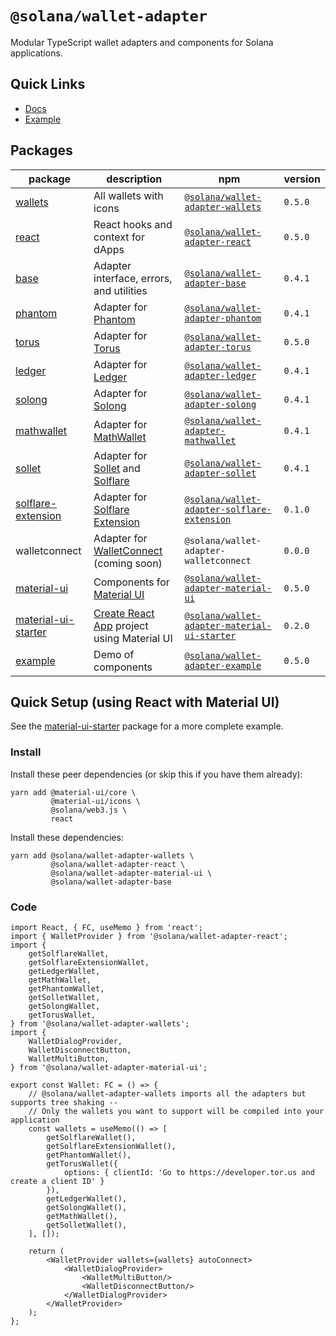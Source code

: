 # `@solana/wallet-adapter`

Modular TypeScript wallet adapters and components for Solana applications.

<!-- @TODO -->

## Quick Links

- [Docs](https://solana-labs.github.io/wallet-adapter/)
- [Example](https://solana-labs.github.io/wallet-adapter/example/)

## Packages

| package                                                                                                       | description                                                                      | npm                                                                                                                      | version |
|---------------------------------------------------------------------------------------------------------------|----------------------------------------------------------------------------------|--------------------------------------------------------------------------------------------------------------------------|---------|
| [wallets](https://github.com/solana-labs/wallet-adapter/tree/master/packages/wallets)                         | All wallets with icons                                                           | [`@solana/wallet-adapter-wallets`](https://www.npmjs.com/package/@solana/wallet-adapter-wallets)                         | `0.5.0` |
| [react](https://github.com/solana-labs/wallet-adapter/tree/master/packages/react)                             | React hooks and context for dApps                                                | [`@solana/wallet-adapter-react`](https://www.npmjs.com/package/@solana/wallet-adapter-react)                             | `0.5.0` |
| [base](https://github.com/solana-labs/wallet-adapter/tree/master/packages/base)                               | Adapter interface, errors, and utilities                                         | [`@solana/wallet-adapter-base`](https://www.npmjs.com/package/@solana/wallet-adapter-base)                               | `0.4.1` |
| [phantom](https://github.com/solana-labs/wallet-adapter/tree/master/packages/phantom)                         | Adapter for [Phantom](https://www.phantom.app)                                   | [`@solana/wallet-adapter-phantom`](https://www.npmjs.com/package/@solana/wallet-adapter-phantom)                         | `0.4.1` |
| [torus](https://github.com/solana-labs/wallet-adapter/tree/master/packages/torus)                             | Adapter for [Torus](https://tor.us)                                              | [`@solana/wallet-adapter-torus`](https://www.npmjs.com/package/@solana/wallet-adapter-torus)                             | `0.5.0` |
| [ledger](https://github.com/solana-labs/wallet-adapter/tree/master/packages/ledger)                           | Adapter for [Ledger](https://www.ledger.com)                                     | [`@solana/wallet-adapter-ledger`](https://www.npmjs.com/package/@solana/wallet-adapter-ledger)                           | `0.4.1` |
| [solong](https://github.com/solana-labs/wallet-adapter/tree/master/packages/solong)                           | Adapter for [Solong](https://solongwallet.com)                                   | [`@solana/wallet-adapter-solong`](https://www.npmjs.com/package/@solana/wallet-adapter-solong)                           | `0.4.1` |
| [mathwallet](https://github.com/solana-labs/wallet-adapter/tree/master/packages/mathwallet)                   | Adapter for [MathWallet](https://mathwallet.org)                                 | [`@solana/wallet-adapter-mathwallet`](https://www.npmjs.com/package/@solana/wallet-adapter-mathwallet)                   | `0.4.1` |
| [sollet](https://github.com/solana-labs/wallet-adapter/tree/master/packages/sollet)                           | Adapter for [Sollet](https://www.sollet.io) and [Solflare](https://solflare.com) | [`@solana/wallet-adapter-sollet`](https://www.npmjs.com/package/@solana/wallet-adapter-sollet)                           | `0.4.1` |
| [solflare-extension](https://github.com/solana-labs/wallet-adapter/tree/master/packages/solflare-extension)   | Adapter for [Solflare Extension](https://solflare.com)                           | [`@solana/wallet-adapter-solflare-extension`](https://www.npmjs.com/package/@solana/wallet-adapter-solflare-extension)   | `0.1.0` |
| walletconnect                                                                                                 | Adapter for [WalletConnect](https://walletconnect.org/) (coming soon)            | `@solana/wallet-adapter-walletconnect`                                                                                   | `0.0.0` |
| [material-ui](https://github.com/solana-labs/wallet-adapter/tree/master/packages/material-ui)                 | Components for [Material UI](https://material-ui.com)                            | [`@solana/wallet-adapter-material-ui`](https://www.npmjs.com/package/@solana/wallet-adapter-material-ui)                 | `0.5.0` |
| [material-ui-starter](https://github.com/solana-labs/wallet-adapter/tree/master/packages/material-ui-starter) | [Create React App](https://create-react-app.dev/) project using Material UI      | [`@solana/wallet-adapter-material-ui-starter`](https://www.npmjs.com/package/@solana/wallet-adapter-material-ui-starter) | `0.2.0` |
| [example](https://github.com/solana-labs/wallet-adapter/tree/master/packages/example)                         | Demo of components                                                               | [`@solana/wallet-adapter-example`](https://www.npmjs.com/package/@solana/wallet-adapter-example)                         | `0.5.0` |

## Quick Setup (using React with Material UI)

See the [material-ui-starter](https://github.com/solana-labs/wallet-adapter/tree/master/packages/material-ui-starter) package for a more complete example.

### Install

Install these peer dependencies (or skip this if you have them already):
```shell
yarn add @material-ui/core \
         @material-ui/icons \
         @solana/web3.js \
         react
```

Install these dependencies:
```shell
yarn add @solana/wallet-adapter-wallets \
         @solana/wallet-adapter-react \
         @solana/wallet-adapter-material-ui \
         @solana/wallet-adapter-base
```

### Code

```tsx
import React, { FC, useMemo } from 'react';
import { WalletProvider } from '@solana/wallet-adapter-react';
import {
    getSolflareWallet,
    getSolflareExtensionWallet,
    getLedgerWallet,
    getMathWallet,
    getPhantomWallet,
    getSolletWallet,
    getSolongWallet,
    getTorusWallet,
} from '@solana/wallet-adapter-wallets';
import {
    WalletDialogProvider,
    WalletDisconnectButton,
    WalletMultiButton,
} from '@solana/wallet-adapter-material-ui';

export const Wallet: FC = () => {
    // @solana/wallet-adapter-wallets imports all the adapters but supports tree shaking --
    // Only the wallets you want to support will be compiled into your application
    const wallets = useMemo(() => [
        getSolflareWallet(),
        getSolflareExtensionWallet(),
        getPhantomWallet(),
        getTorusWallet({
            options: { clientId: 'Go to https://developer.tor.us and create a client ID' }
        }),
        getLedgerWallet(),
        getSolongWallet(),
        getMathWallet(),
        getSolletWallet(),
    ], []);

    return (
        <WalletProvider wallets={wallets} autoConnect>
            <WalletDialogProvider>
                <WalletMultiButton/>
                <WalletDisconnectButton/>
            </WalletDialogProvider>
        </WalletProvider>
    );
};
```
